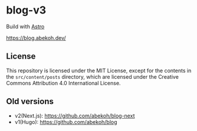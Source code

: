 # blog-v3

Build with [Astro](https://astro.build/)

https://blog.abekoh.dev/

## License

This repository is licensed under the MIT License, except for the contents in the `src/content/posts` directory, which are licensed under the Creative Commons Attribution 4.0 International License.

## Old versions

- v2(Next.js): https://github.com/abekoh/blog-next
- v1(Hugo): https://github.com/abekoh/blog

